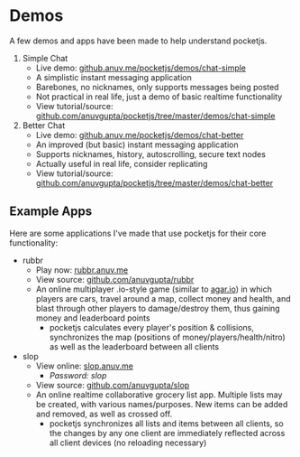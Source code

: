 # Demos
A few demos and apps have been made to help understand pocketjs.

  1. Simple Chat
     - Live demo: [github.anuv.me/pocketjs/demos/chat-simple](http://github.anuv.me/pocketjs/demos/chat-simple/)
     - A simplistic instant messaging application
     - Barebones, no nicknames, only supports messages being posted
     - Not practical in real life, just a demo of basic realtime functionality
     - View tutorial/source: [github.com/anuvgupta/pocketjs/tree/master/demos/chat-simple](https://github.com/anuvgupta/pocketjs/tree/master/demos/chat-simple)
  2. Better Chat
     - Live demo: [github.anuv.me/pocketjs/demos/chat-better](http://github.anuv.me/pocketjs/demos/chat-better/)
     - An improved (but basic) instant messaging application
     - Supports nicknames, history, autoscrolling, secure text nodes
     - Actually useful in real life, consider replicating
     - View tutorial/source: [github.com/anuvgupta/pocketjs/tree/master/demos/chat-better](https://github.com/anuvgupta/pocketjs/tree/master/demos/chat-better)

## Example Apps
Here are some applications I've made that use pocketjs for their core functionality:
  - rubbr
     - Play now: [rubbr.anuv.me](http://rubbr.anuv.me)
     - View source: [github.com/anuvgupta/rubbr](https://github.com/anuvgupta/rubbr)
     - An online multiplayer .io-style game (similar to [agar.io](http://agar.io)) in which players are cars, travel around a map, collect money and health, and blast through other players to damage/destroy them, thus gaining money and leaderboard points
         - pocketjs calculates every player's position & collisions, synchronizes the map (positions of money/players/health/nitro) as well as the leaderboard between all clients
  - slop
     - View online: [slop.anuv.me](http://slop.anuv.me)
         - *Password: slop*
     - View source: [github.com/anuvgupta/slop](https://github.com/anuvgupta/slop)
     - An online realtime collaborative grocery list app. Multiple lists may be created, with various names/purposes. New items can be added and removed, as well as crossed off.
         - pocketjs synchronizes all lists and items between all clients, so the changes by any one client are immediately reflected across all client devices (no reloading necessary)

